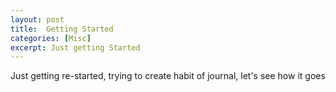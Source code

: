 ```yaml
---
layout: post
title:  Getting Started
categories: [Misc]
excerpt: Just getting Started
---
```


Just getting re-started, trying to create habit of journal, let's see how it goes
